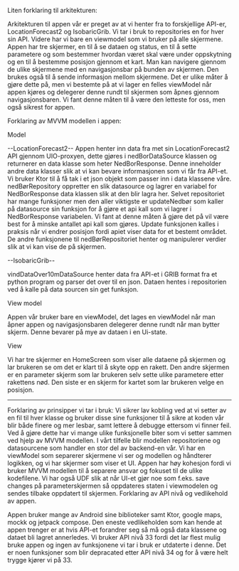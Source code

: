 Liten forklaring til arkitekturen:

Arkitekturen til appen vår er preget av at vi henter fra to forskjellige API-er, LocationForecast2 og IsobaricGrib.
Vi tar i bruk to repositories en for hver sin API. Videre har vi bare en viewmodel som vi bruker på alle skjermene.
Appen har tre skjermer, en til å se dataen og status, en til å sette parametere og som bestemmer hvordan været skal være under oppskytning og en til å bestemme posisjon gjennom et kart.
Man kan navigere gjennom de ulike skjermene med en navigasjonsbar på bunden av skjermen. Den brukes også til å sende informasjon mellom skjermene.
Det er ulike måter å gjøre dette på, men vi bestemte på at vi lager en felles viewModel når appen kjøres og delegerer denne rundt til skjermen som åpnes gjennom navigasjonsbaren.
Vi fant denne måten til å være den letteste for oss, men også sikrest for appen.

Forklaring av MVVM modellen i appen:

Model

--LocationForecast2--
Appen henter inn data fra met sin LocationForecast2 API gjennom UIO-proxyen, dette gjøres i nedBorDataSource klassen og returnerer en data klasse som heter NedBorResponse.
Denne inneholder andre data klasser slik at vi kan bevare informasjonen som vi får fra API-et. Vi bruker Ktor til å få tak i et json objekt som passer inn i data klassene våre.
nedBørRepository oppretter en slik datasource og lagrer en variabel for NedBorResponse data klassen slik at den blir lagra her.
Selvet repositoriet har mange funksjoner men den aller viktigste er updateNedbør som kaller på datasource sin funksjon for å gjøre et api kall som vi lagrer i NedBorResponse variabelen.
Vi fant at denne måten å gjøre det på vil være best for å minske antallet api kall som gjøres. Update funksjonen kalles i praksis når vi endrer posisjon fordi apiet viser data for et bestemt området.
De andre funksjonene til nedBørRepositoriet henter og manipulerer verdier slik at vi kan vise de på skjermen.

--IsobaricGrib--

vindDataOver10mDataSource henter data fra API-et i GRIB format fra et python program og parser det over til en json.
Dataen hentes i repositorien ved å kalle på data sourcen sin get funksjon.

View model

Appen vår bruker bare en viewModel, det lages en viewModel når man åpner appen og navigasjonsbaren delegerer denne rundt når man bytter skjerm.
Denne bevarer på mye av dataen i en Ui-state.

View

Vi har tre skjermer en HomeScreen som viser alle dataene på skjermen og lar brukeren se om det er klart til å skyte opp en rakett.
Den andre skjermen er en parameter skjerm som lar brukeren selv sette ulike parametere etter rakettens nød. Den siste er en skjerm for kartet som lar brukeren velge en posisjon.


---

Forklaring av prinsipper vi tar i bruk:
Vi sikrer lav kobling ved at vi setter av en fil til hver klasse og bruker disse sine funksjoner til å sikre at koden vår blir både finere og mer lesbar, samt lettere å debugge ettersom vi finner feil.
Ved å gjøre dette har vi mange ulike funksjonelle biter som vi setter sammen ved hjelp av MVVM modellen. I vårt tilfelle blir modellen repositoriene og datasourcene som handler en stor del av backend-en vår. 
Vi har en viewModel som separerer skjermene vi ser og modellen og håndterer logikken, og vi har skjermer som viser et UI. Appen har høy kohesjon fordi vi bruker MVVM modellen til å separere ansvar og fokuset til de ulike kodefilene.
Vi har også UDF slik at når UI-et gjør noe som f.eks. save changes på parameterskjermen så oppdateres staten i viewmodelen og sendes tilbake oppdatert til skjermen.
Forklaring av API nivå og vedlikehold av appen.

Appen bruker mange av Android sine biblioteker samt Ktor, google maps, mockk og jetpack compose.
Den eneste vedlikeholden som kan hende at appen trenger er at hvis API-et forandrer seg så må også data klassene og dataet bli lagret annerledes.
Vi bruker API nivå 33 fordi det lar flest mulig bruke appen og ingen av funksjonene vi tar i bruk er utdaterte i denne.
Det er noen funksjoner som blir depracated etter API nivå 34 og for å være helt trygge kjører vi på 33.
